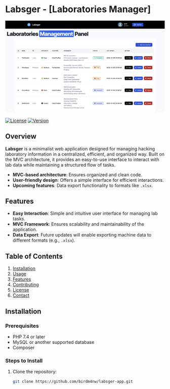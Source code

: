 # Labsger - [Laboratories Manager]

![Labsger Banner](docs/images/labsger_dashboard.png) <!-- Replace with your banner image path -->

[![License](https://img.shields.io/badge/License-MIT-blue.svg)](LICENSE) <!-- Badge for License -->
[![Version](https://img.shields.io/badge/Version-1.0-blue.svg)](https://github.com/birdm4nw/labsger-app/releases) <!-- Badge for Version -->

## Overview

**Labsger** is a minimalist web application designed for managing hacking laboratory information in a centralized, efficient, and organized way. Built on the MVC architecture, it provides an easy-to-use interface to interact with lab data while maintaining a structured flow of tasks.

- **MVC-based architecture**: Ensures organized and clean code.
- **User-friendly design**: Offers a simple interface for efficient interactions.
- **Upcoming features**: Data export functionality to formats like `.xlsx`.

## Features

- **Easy Interaction**: Simple and intuitive user interface for managing lab tasks.
- **MVC Framework**: Ensures scalability and maintainability of the application.
- **Data Export**: Future updates will enable exporting machine data to different formats (e.g., `.xlsx`).

## Table of Contents

1. [Installation](#installation)
2. [Usage](#usage)
3. [Features](#features)
4. [Contributing](#contributing)
5. [License](#license)
6. [Contact](#contact)

## Installation

### Prerequisites

- PHP 7.4 or later
- MySQL or another supported database
- Composer

### Steps to Install

1. Clone the repository:

   ```bash
   git clone https://github.com/birdm4nw/labsger-app.git
